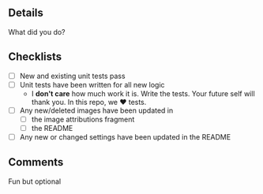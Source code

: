 ## Details
What did you do?

## Checklists
* [ ] New and existing unit tests pass
* [ ] Unit tests have been written for all new logic
    * I __don't care__ how much work it is. Write the tests. Your future self will thank you. In this repo, we ♥ tests.
* [ ] Any new/deleted images have been updated in
    * [ ] the image attributions fragment
    * [ ] the README
* [ ]  Any new or changed settings have been updated in the README

## Comments
Fun but optional
